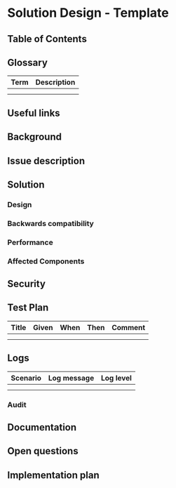 # Solution Design - Template
[//]: # (Change the title above from "Template" to your design's title) 

## Table of Contents
[//]: # (You can use this tool to generate a TOC - https://ecotrust-canada.github.io/markdown-toc/) 

## Glossary
[//]: # (Describe terms that will be used throughout the design)
[//]: # (You can use this tool to generate a table - https://www.tablesgenerator.com/markdown_tables#)

| **Term** | **Description** |
|----------|-----------------|
|          |                 |
|          |                 |

## Useful links
[//]: # (Add links that may be useful for the reader)

## Background
[//]: # (Give relevant background for the designed feature. What is the motivation for this solution?)

## Issue description
[//]: # (Elaborate on the issue you are writing a solution for)

## Solution
[//]: # (Elaborate on the solution you are suggesting in this page. Address the functional requirements and the non functional requirements that this solution is addressing. If there are a few options considered for the solution, mention them and explain why the actual solution was chosen over them. Add an execution plan when relevant. It doesn't have to be a full breakdown of the feature, but just a recommendation to how the solution should be approached.)

### Design
[//]: # (Add any diagrams, charts and explanations about the design aspect of the solution. Elaborate also about the expected user experience for the feature)

### Backwards compatibility
[//]: # (Address how you are going to handle backwards compatibility, if necessary)

### Performance
[//]: # (Elaborate on whether your solution will affect the product's performance, and how)

### Affected Components
[//]: # (Address the components that will be affected by your solution [Conjur, DAP, clients, integrations, etc.])

## Security
[//]: # (Are there any security issues with your solution and how do you plan to mitigate them? Even if you mentioned them somewhere in the doc it may be convenient for the security architect review to have them centralized here)

## Test Plan
[//]: # (Fill in the table below to depict the tests that should run to validate your solution)
[//]: # (You can use this tool to generate a table - https://www.tablesgenerator.com/markdown_tables#)

| **Title** | **Given** | **When** | **Then** | **Comment** |
|-----------|-----------|----------|----------|-------------|
|           |           |          |          |             |
|           |           |          |          |             |

## Logs
[//]: # (Fill in the table below to depict the log messages that can enhance the supportability of your solution)
[//]: # (You can use this tool to generate a table - https://www.tablesgenerator.com/markdown_tables#)

| **Scenario** | **Log message** | **Log level** 
|--------------|-----------------|--------------|
|              |                 |              |
|              |                 |              |

### Audit 
[//]: # (Does this solution require additional audit messages?)

## Documentation
[//]: # (Add notes on what should be documented in this solution. Elaborate on where this should be documented. If the change is in open-source projects, we may need to update the docs in github too. If it's in Conjur and/or DAP mention which products are affected by it)

## Open questions
[//]: # (Add any question that is still open. It makes it easier for the reader to have the open questions accumulated here istead of them being acattered along the doc)

## Implementation plan
[//]: # (Break the solution into tasks)
